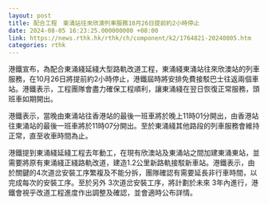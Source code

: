 ```yaml
---
layout: post
title: 配合工程　東涌站往來欣澳列車服務10月26日提前約2小時停止
date: 2024-08-05 16:23:25.000000000 +08:00
link: https://news.rthk.hk/rthk/ch/component/k2/1764821-20240805.htm
categories: rthk
---
```


港鐵宣布，為配合東涌綫延綫大型路軌改道工程，東涌綫東涌站往來欣澳站的列車服務，在10月26日將提前約2小時停止，港鐵屆時將安排免費接駁巴士往返兩個車站。港鐵表示，工程團隊會盡力確保工程順利，讓東涌綫在翌日恢復正常服務，頭班車如期開出。

港鐵表示，當晚由東涌站往香港站的最後一班車將於晚上11時01分開出，由香港站往東涌站的最後一班車將於11時07分開出。至於東涌綫其他路段的列車服務會維持正常，直至收車時間為止。

港鐵提到東涌綫延綫工程去年動工，在現有欣澳站及東涌站之間加建東涌東站，並需要將原有東涌綫正綫路軌改道，建造1.2公里新路軌接駁新車站。港鐵表示，由於關鍵的4次道岔安裝工序繁複及不能分拆，團隊確認有需要延長非行車時間，以完成每次的安裝工序。至於另外 3次道岔安裝工序，將計劃於未來 3年內進行，港鐵會視乎改道工程進度作出調整及確認，並會適時公布詳情。
